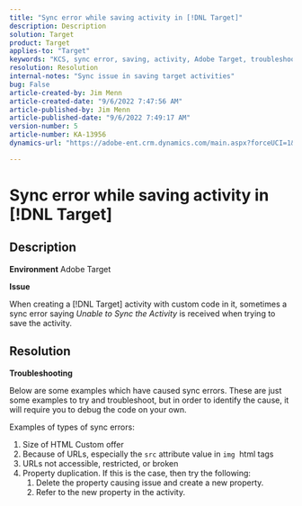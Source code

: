 ```yaml
---
title: "Sync error while saving activity in [!DNL Target]"
description: Description
solution: Target
product: Target
applies-to: "Target"
keywords: "KCS, sync error, saving, activity, Adobe Target, troubleshooting"
resolution: Resolution
internal-notes: "Sync issue in saving target activities"
bug: False
article-created-by: Jim Menn
article-created-date: "9/6/2022 7:47:56 AM"
article-published-by: Jim Menn
article-published-date: "9/6/2022 7:49:17 AM"
version-number: 5
article-number: KA-13956
dynamics-url: "https://adobe-ent.crm.dynamics.com/main.aspx?forceUCI=1&pagetype=entityrecord&etn=knowledgearticle&id=e765de36-b82d-ed11-9db1-0022480866ad"

---
```

# Sync error while saving activity in [!DNL Target]

## Description


<b>Environment</b>
 Adobe Target

<b>Issue</b>

When creating a [!DNL Target] activity with custom code in it, sometimes a sync error saying *Unable to Sync the Activity* is received when trying to save the activity.


## Resolution


<b>Troubleshooting</b>

Below are some examples which have caused sync errors.
These are just some examples to try and troubleshoot, but in order to identify the cause, it will require you to debug the code on your own.

Examples of types of sync errors:

1. Size of HTML Custom offer
2. Because of URLs, especially the `src` attribute value in `img`  html tags
3. URLs not accessible, restricted, or broken
4. Property duplication. If this is the case, then try the following:
    1. Delete the property causing issue and create a new property.
    2. Refer to the new property in the activity.


